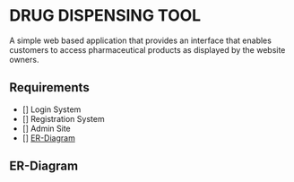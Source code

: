 # DRUG DISPENSING TOOL
A simple web based application that provides an interface that enables customers to access pharmaceutical products as displayed by the website owners.

## Requirements
- [] Login System
- [] Registration System
- [] Admin Site
- [] [ER-Diagram](ER-Diagram "Goto ER-Diagram")

## ER-Diagram